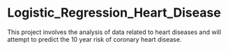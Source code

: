 # Logistic_Regression_Heart_Disease
This project involves the analysis of data related to heart diseases and will attempt to predict the 10 year risk of coronary heart disease.
